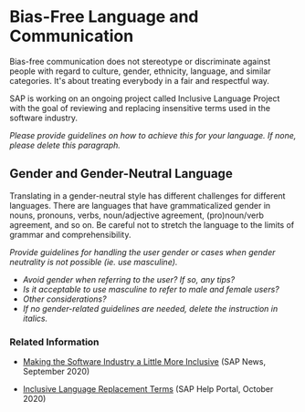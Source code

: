 # Bias-Free Language and Communication

Bias-free communication does not stereotype or discriminate against people with regard to culture, gender, ethnicity, language, and similar categories. It's about treating everybody in a fair and respectful way.

SAP is working on an ongoing project called Inclusive Language Project with the goal of reviewing and replacing insensitive terms used in the software industry.

*Please provide guidelines on how to achieve this for your language. If none, please delete this paragraph.*

## Gender and Gender-Neutral Language

Translating in a gender-neutral style has different challenges for different languages. There are languages that have grammaticalized gender in nouns, pronouns, verbs, noun/adjective agreement, (pro)noun/verb agreement, and so on. Be careful not to stretch the language to the limits of grammar and comprehensibility. 

*Provide guidelines for handling the user gender or cases when gender neutrality is not possible (ie. use masculine).*

* *Avoid gender when referring to the user? If so, any tips?*
* *Is it acceptable to use masculine to refer to male and female users?*
* *Other considerations?*
* *If no gender-related guidelines are needed, delete the instruction in italics.*

### Related Information

* [Making the Software Industry a Little More Inclusive](https://news.sap.com/2020/09/inclusive-language-more-inclusive-software-industry/) (SAP News, September 2020)

* [Inclusive Language Replacement Terms](https://help.sap.com/doc/b0322267728e48a28b0c8ee7dd1ab4c7/1.0/en-US/Inclusive%20Language%20Guidelines.pdf) (SAP Help Portal, October 2020)
